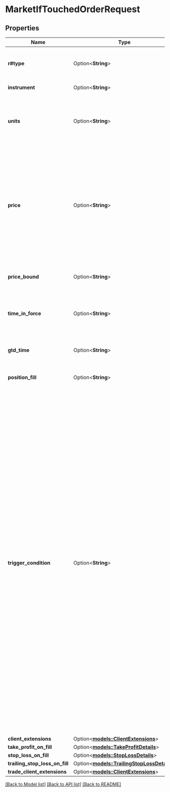 # MarketIfTouchedOrderRequest

## Properties

Name | Type | Description | Notes
------------ | ------------- | ------------- | -------------
**r#type** | Option<**String**> | The type of the Order to Create. Must be set to \"MARKET_IF_TOUCHED\" when creating a Market If Touched Order. | [optional]
**instrument** | Option<**String**> | The MarketIfTouched Order's Instrument. | [optional]
**units** | Option<**String**> | The quantity requested to be filled by the MarketIfTouched Order. A posititive number of units results in a long Order, and a negative number of units results in a short Order. | [optional]
**price** | Option<**String**> | The price threshold specified for the MarketIfTouched Order. The MarketIfTouched Order will only be filled by a market price that crosses this price from the direction of the market price at the time when the Order was created (the initialMarketPrice). Depending on the value of the Order's price and initialMarketPrice, the MarketIfTouchedOrder will behave like a Limit or a Stop Order. | [optional]
**price_bound** | Option<**String**> | The worst market price that may be used to fill this MarketIfTouched Order. | [optional]
**time_in_force** | Option<**String**> | The time-in-force requested for the MarketIfTouched Order. Restricted to \"GTC\", \"GFD\" and \"GTD\" for MarketIfTouched Orders. | [optional]
**gtd_time** | Option<**String**> | The date/time when the MarketIfTouched Order will be cancelled if its timeInForce is \"GTD\". | [optional]
**position_fill** | Option<**String**> | Specification of how Positions in the Account are modified when the Order is filled. | [optional]
**trigger_condition** | Option<**String**> | Specification of which price component should be used when determining if an Order should be triggered and filled. This allows Orders to be triggered based on the bid, ask, mid, default (ask for buy, bid for sell) or inverse (ask for sell, bid for buy) price depending on the desired behaviour. Orders are always filled using their default price component. This feature is only provided through the REST API. Clients who choose to specify a non-default trigger condition will not see it reflected in any of OANDA's proprietary or partner trading platforms, their transaction history or their account statements. OANDA platforms always assume that an Order's trigger condition is set to the default value when indicating the distance from an Order's trigger price, and will always provide the default trigger condition when creating or modifying an Order. A special restriction applies when creating a guaranteed Stop Loss Order. In this case the TriggerCondition value must either be \"DEFAULT\", or the \"natural\" trigger side \"DEFAULT\" results in. So for a Stop Loss Order for a long trade valid values are \"DEFAULT\" and \"BID\", and for short trades \"DEFAULT\" and \"ASK\" are valid. | [optional]
**client_extensions** | Option<[**models::ClientExtensions**](ClientExtensions.md)> |  | [optional]
**take_profit_on_fill** | Option<[**models::TakeProfitDetails**](TakeProfitDetails.md)> |  | [optional]
**stop_loss_on_fill** | Option<[**models::StopLossDetails**](StopLossDetails.md)> |  | [optional]
**trailing_stop_loss_on_fill** | Option<[**models::TrailingStopLossDetails**](TrailingStopLossDetails.md)> |  | [optional]
**trade_client_extensions** | Option<[**models::ClientExtensions**](ClientExtensions.md)> |  | [optional]

[[Back to Model list]](../README.md#documentation-for-models) [[Back to API list]](../README.md#documentation-for-api-endpoints) [[Back to README]](../README.md)


